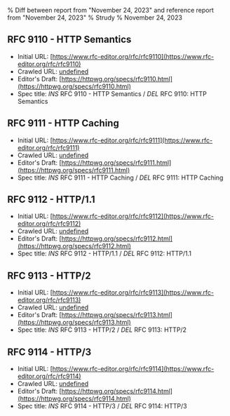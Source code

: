 % Diff between report from "November 24, 2023" and reference report from "November 24, 2023"
% Strudy
% November 24, 2023

## RFC 9110 - HTTP Semantics

- Initial URL: [https://www.rfc-editor.org/rfc/rfc9110](https://www.rfc-editor.org/rfc/rfc9110)
- Crawled URL: [undefined](undefined)
- Editor's Draft: [https://httpwg.org/specs/rfc9110.html](https://httpwg.org/specs/rfc9110.html)
- Spec title: *INS* RFC 9110 - HTTP Semantics / *DEL* RFC 9110: HTTP Semantics


## RFC 9111 - HTTP Caching

- Initial URL: [https://www.rfc-editor.org/rfc/rfc9111](https://www.rfc-editor.org/rfc/rfc9111)
- Crawled URL: [undefined](undefined)
- Editor's Draft: [https://httpwg.org/specs/rfc9111.html](https://httpwg.org/specs/rfc9111.html)
- Spec title: *INS* RFC 9111 - HTTP Caching / *DEL* RFC 9111: HTTP Caching


## RFC 9112 - HTTP/1.1

- Initial URL: [https://www.rfc-editor.org/rfc/rfc9112](https://www.rfc-editor.org/rfc/rfc9112)
- Crawled URL: [undefined](undefined)
- Editor's Draft: [https://httpwg.org/specs/rfc9112.html](https://httpwg.org/specs/rfc9112.html)
- Spec title: *INS* RFC 9112 - HTTP/1.1 / *DEL* RFC 9112: HTTP/1.1


## RFC 9113 - HTTP/2

- Initial URL: [https://www.rfc-editor.org/rfc/rfc9113](https://www.rfc-editor.org/rfc/rfc9113)
- Crawled URL: [undefined](undefined)
- Editor's Draft: [https://httpwg.org/specs/rfc9113.html](https://httpwg.org/specs/rfc9113.html)
- Spec title: *INS* RFC 9113 - HTTP/2 / *DEL* RFC 9113: HTTP/2


## RFC 9114 - HTTP/3

- Initial URL: [https://www.rfc-editor.org/rfc/rfc9114](https://www.rfc-editor.org/rfc/rfc9114)
- Crawled URL: [undefined](undefined)
- Editor's Draft: [https://httpwg.org/specs/rfc9114.html](https://httpwg.org/specs/rfc9114.html)
- Spec title: *INS* RFC 9114 - HTTP/3 / *DEL* RFC 9114: HTTP/3



